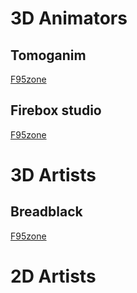 # 3D Animators
## Tomoganim
[F95zone](https://f95zone.to/threads/tomoganim-collection-2022-12-03-tomoganim.79149/)

## Firebox studio
[F95zone](https://f95zone.to/threads/firebox-studio-collection-2022-12-03-firebox-studio.15692/)

# 3D Artists

## Breadblack
[F95zone](https://f95zone.to/threads/breadblack-collection-2022-12-03-breadblack.87988/)


# 2D Artists
